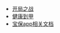 <!-- docs/_sidebar.md -->

* [开局之战](/md/开局之战.md) 
* [健康到甲](/md/健康到甲.md)  
* [宝保app相关文档](/md/宝保app相关文档.md)  